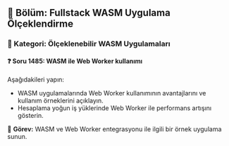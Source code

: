 ## 📘 Bölüm: Fullstack WASM Uygulama Ölçeklendirme
### 🔹 Kategori: Ölçeklenebilir WASM Uygulamaları
#### ❓ Soru 1485: WASM ile Web Worker kullanımı

Aşağıdakileri yapın:

- WASM uygulamalarında Web Worker kullanımının avantajlarını ve kullanım örneklerini açıklayın.
- Hesaplama yoğun iş yüklerinde Web Worker ile performans artışını gösterin.

🔧 **Görev:** WASM ve Web Worker entegrasyonu ile ilgili bir örnek uygulama sunun.
